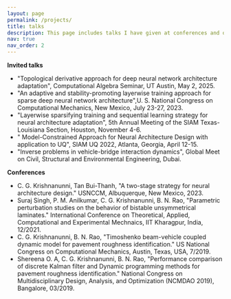 ```yaml
---
layout: page
permalink: /projects/
title: talks
description: This page includes talks I have given at conferences and other invited talks.
nav: true
nav_order: 2
---
```


**Invited talks**

 - "Topological derivative approach for deep neural network architecture adaptation", Computational Algebra Seminar, UT Austin, May 2, 2025.
 - "An adaptive and stability-promoting layerwise training approach for sparse deep neural network architecture",U. S. National Congress on Computational Mechanics, New Mexico, July 23-27, 2023.
 - "Layerwise sparsifying training and sequential learning strategy for neural architecture adaptation", 5th Annual Meeting of the SIAM Texas-Louisiana Section, Houston, November 4-6. 
 - " Model-Constrained Approach for Neural Architecture Design with application to UQ", SIAM UQ 2022, Atlanta, Georgia, April 12-15.
 - "Inverse problems in vehicle-bridge interaction dynamics", Global Meet on Civil, Structural and Environmental Engineering, Dubai.

**Conferences**

 - C. G. Krishnanunni, Tan Bui-Thanh, "A two-stage strategy for neural architecture design." USNCCM, Albuquerque, New Mexico, 2023.
 - Suraj Singh, P. M. Anilkumar, C. G. Krishnanunni, B. N. Rao, "Parametric perturbation studies on the behavior of bistable unsymmetrical laminates." International Conference on Theoretical, Applied, Computational and Experimental Mechnaics, IIT Kharagpur, India, 12/2021.
 - C. G. Krishnanunni, B. N. Rao, "Timoshenko beam-vehicle coupled dynamic model for pavement roughness identification." US National Congress on Computational Mechanics, Austin, Texas, USA, 7/2019.
 - Shereena O. A, C. G. Krishnanunni, B. N. Rao, "Performance comparison of discrete Kalman filter and Dynamic programming methods for pavement roughness identification." National Congress on Multidisciplinary Design, Analysis, and Optimization (NCMDAO 2019), Bangalore, 03/2019.
